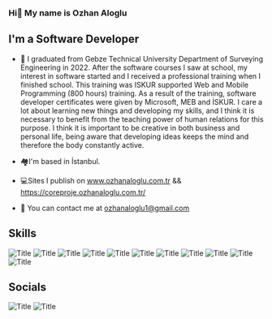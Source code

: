 ###  Hi👋 My name is Ozhan Aloglu

## I'm a Software Developer

- 💬 I graduated from Gebze Technical University Department of Surveying Engineering in 2022. After the software courses I saw at school, my interest in software started and I received a professional training when I finished school. This training was ISKUR supported Web and Mobile Programming (800 hours) training. As a result of the training, software developer certificates were given by Microsoft, MEB and İSKUR. I care a lot about learning new things and developing my skills, and I think it is necessary to benefit from the teaching power of human relations for this purpose. I think it is important to be creative in both business and personal life, being aware that developing ideas keeps the mind and therefore the body constantly active.


- :houses:I'm based in İstanbul.
- :computer:Sites I publish on 
www.ozhanaloglu.com.tr && https://coreproje.ozhanaloglu.com.tr/
- :e-mail: You can contact me at ozhanaloglu1@gmail.com


## Skills

![](https://i.hizliresim.com/isxv88v.png?raw=true "Title") ![](https://i.hizliresim.com/4cyysxr.png?raw=true "Title") ![](https://i.hizliresim.com/av9x5xg.png?raw=true "Title") ![](https://i.hizliresim.com/pc83ery.png?raw=true "Title") ![](https://i.hizliresim.com/kwrgn3g.png?raw=true "Title") ![](https://i.hizliresim.com/5a1qepi.png?raw=true "Title") ![](https://i.hizliresim.com/az054si.png?raw=true "Title") ![](https://i.hizliresim.com/4bdlfr9.png?raw=true "Title") ![](?raw=true "Title") ![](https://i.hizliresim.com/78wxfxx.png?raw=true "Title") ![](https://i.hizliresim.com/7be9gh1.png?raw=true "Title")

## Socials
![](https://i.hizliresim.com/qb6fwmh.png?raw=true "Title") ![](https://i.hizliresim.com/68ayugq.png?raw=true "Title")
